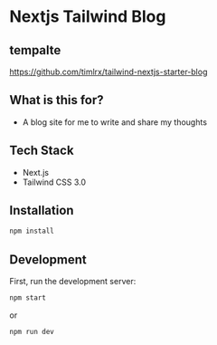 # Nextjs Tailwind Blog

## tempalte

https://github.com/timlrx/tailwind-nextjs-starter-blog

## What is this for?

- A blog site for me to write and share my thoughts

## Tech Stack

- Next.js
- Tailwind CSS 3.0

## Installation

```bash
npm install
```

## Development

First, run the development server:

```bash
npm start
```

or

```bash
npm run dev
```
